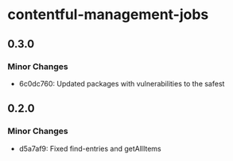 # contentful-management-jobs

## 0.3.0

### Minor Changes

- 6c0dc760: Updated packages with vulnerabilities to the safest

## 0.2.0

### Minor Changes

- d5a7af9: Fixed find-entries and getAllItems
